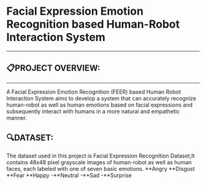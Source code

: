 # Facial Expression Emotion Recognition based Human-Robot Interaction System
- - -

## :clipboard:PROJECT OVERVIEW:
---

A Facial Expression Emotion Recognition (FEER) based Human Robot Interaction System aims to develop a system that can accurately recognize human-robot as well as human emotions based on facial expressions and subsequently interact with humans in a more natural and empathetic manner.


## :mag:DATASET:

The dataset used in this project is Facial Expression Recognition Dataset,It contains 48x48 pixel grayscale images of human-robot as well as human faces, each labeled with one of seven basic emotions.
**Angry
**Disgust
**Fear
**Happy
-**Neutral
-**Sad
-**Surprise







